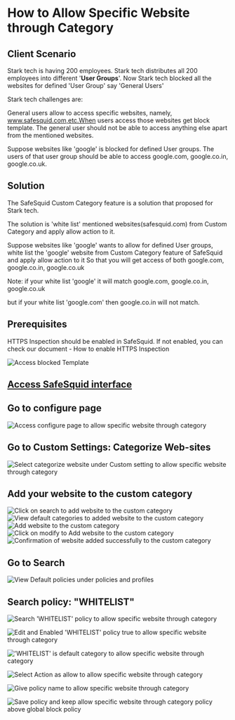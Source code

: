 # How to Allow Specific Website through Category

## Client Scenario

Stark tech is having 200 employees. Stark tech distributes all 200 employees into different '**User Groups**'. Now Stark tech blocked all the websites for defined 'User Group' say 'General Users'

Stark tech challenges are:

General users allow to access specific websites, namely, www.safesquid.com,etc.When users access those websites get block template. The general user should not be able to access anything else apart from the mentioned websites.

Suppose websites like 'google' is blocked for defined User groups. The users of that user group should be able to access google.com, google.co.in, google.co.uk.

## Solution

The SafeSquid Custom Category feature is a solution that proposed for Stark tech.

The solution is 'white list' mentioned websites(safesquid.com) from Custom Category and apply allow action to it.

Suppose websites like 'google' wants to allow for defined User groups, white list the 'google' website from Custom Category feature of SafeSquid and apply allow action to it So that you will get access of both google.com, google.co.in, google.co.uk

Note: if your white list 'google' it will match google.com, google.co.in, google.co.uk

but if your white list 'google.com' then google.co.in will not match.

## Prerequisites

HTTPS Inspection should be enabled in SafeSquid. If not enabled, you can check our document - How to enable HTTPS Inspection

![Access blocked Template](/img/How_To/How_to_allow_specific_website_through_category/image1.webp)

## [Access SafeSquid interface](https://help.safesquid.com/portal/en/kb/articles/access-the-safesquid-user-interface) 

## Go to configure page

![Access configure page to allow specific website through category](/img/How_To/How_to_allow_specific_website_through_category/image2.webp)

## Go to Custom Settings: Categorize Web-sites

![Select categorize website under Custom setting to allow specific website through category](/img/How_To/How_to_allow_specific_website_through_category/image3.webp)

## Add your website to the custom category

![Click on search to add website to the custom category](/img/How_To/How_to_allow_specific_website_through_category/image4.webp) ![View default categories to added website to the custom category](/img/How_To/How_to_allow_specific_website_through_category/image5.webp) ![Add website to the custom category](/img/How_To/How_to_allow_specific_website_through_category/image6.webp) ![Click on modify to Add website to the custom category](/img/How_To/How_to_allow_specific_website_through_category/image7.webp) ![Confirmation of website added successfully to the custom category](/img/How_To/How_to_allow_specific_website_through_category/image8.webp)

## Go to Search

![View Default policies under policies and profiles](/img/How_To/How_to_allow_specific_website_through_category/image9.webp)

## Search policy: "WHITELIST"

![Search 'WHITELIST' policy to allow specific website through category](/img/How_To/How_to_allow_specific_website_through_category/image10.webp)

![Edit and Enabled 'WHITELIST' policy true to allow specific website through category](/img/How_To/How_to_allow_specific_website_through_category/image11.webp)

!['WHITELIST' is default category to allow specific website through category](/img/How_To/How_to_allow_specific_website_through_category/image12.webp)

![Select Action as allow to allow specific website through category](/img/How_To/How_to_allow_specific_website_through_category/image13.webp)

![Give policy name to allow specific website through category](/img/How_To/How_to_allow_specific_website_through_category/image14.webp)

![Save policy and keep allow specific website through category policy above global block policy](/img/How_To/How_to_allow_specific_website_through_category/image15.webp)
